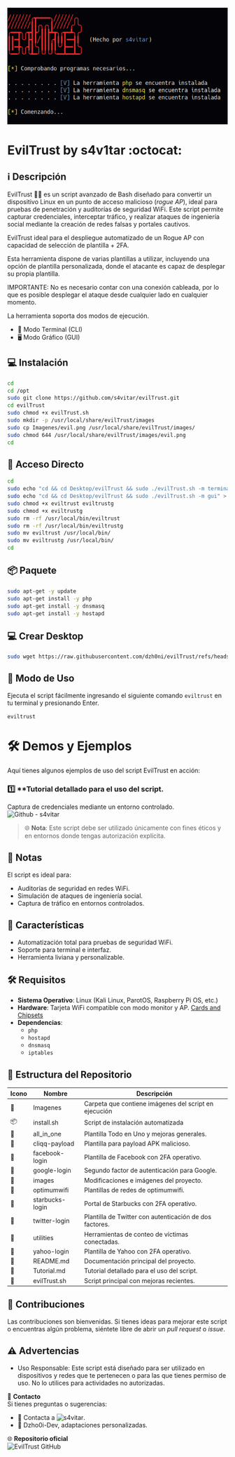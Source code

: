 ﻿![logo](https://github.com/dzh0ni/evilTrust/blob/master/Imagenes/inicio.png)

# EvilTrust by s4v1tar :octocat: 

## :information_source: Descripción 
EvilTrust 🕵️‍♂️ es un script avanzado de Bash diseñado para convertir un dispositivo Linux en un punto de acceso malicioso (*rogue AP*), ideal para pruebas de penetración y auditorías de seguridad WiFi. Este script permite capturar credenciales, interceptar tráfico, y realizar ataques de ingeniería social mediante la creación de redes falsas y portales cautivos.  

EvilTrust ideal para el despliegue automatizado de un Rogue AP con capacidad de selección de plantilla + 2FA.

Esta herramienta dispone de varias plantillas a utilizar, incluyendo una opción de plantilla personalizada, donde el atacante es capaz de desplegar su propia plantilla.

IMPORTANTE: No es necesario contar con una conexión cableada, por lo que es posible desplegar el ataque desde cualquier lado en cualquier momento.

La herramienta soporta dos modos de ejecución.

- 🔧 Modo Terminal (CLI)
- 🖥️ Modo Gráfico (GUI)

## :computer: Instalación
```bash
cd
cd /opt
sudo git clone https://github.com/s4vitar/evilTrust.git
cd evilTrust
sudo chmod +x evilTrust.sh
sudo mkdir -p /usr/local/share/evilTrust/images
sudo cp Imagenes/evil.png /usr/local/share/evilTrust/images/
sudo chmod 644 /usr/local/share/evilTrust/images/evil.png
cd
```

## :key: Acceso Directo
```bash
cd 
sudo echo "cd && cd Desktop/evilTrust && sudo ./evilTrust.sh -m terminal" > eviltrust
sudo echo "cd && cd Desktop/evilTrust && sudo ./evilTrust.sh -m gui" > eviltrustg
sudo chmod +x eviltrust eviltrustg
sudo chmod +x eviltrustg
sudo rm -rf /usr/local/bin/eviltrust
sudo rm -rf /usr/local/bin/eviltrustg
sudo mv eviltrust /usr/local/bin/
sudo mv eviltrustg /usr/local/bin/
cd
```

## :package: Paquete
```bash
sudo apt-get -y update
sudo apt-get install -y php
sudo apt-get install -y dnsmasq
sudo apt-get install -y hostapd
```

## :computer: Crear Desktop
```bash
sudo wget https://raw.githubusercontent.com/dzh0ni/evilTrust/refs/heads/master/Install/crear_evilTrust_desktop.sh -O - | sudo bash && sudo rm -rf wget-log*
```

## :rocket: Modo de Uso
  
Ejecuta el script fácilmente ingresando el siguiente comando `eviltrust` en tu terminal y presionando Enter.

```bash
eviltrust
```

# 🛠️ Demos y Ejemplos

Aquí tienes algunos ejemplos de uso del script EvilTrust en acción:  

### 1️⃣ **Tutorial detallado para el uso del script.
Captura de credenciales mediante un entorno controlado.  
![Github - s4vitar](https://github.com/AAAAAEXQOSyIpN2JZ0ehUQ/evilTrust/blob/master/Tutorial.md/)  

> 🌐 **Nota**: Este script debe ser utilizado únicamente con fines éticos y en entornos donde tengas autorización explícita.

## :bookmark_tabs: Notas
  
El script es ideal para:  
- Auditorías de seguridad en redes WiFi.  
- Simulación de ataques de ingeniería social.  
- Captura de tráfico en entornos controlados.  

## :star2: Características 

- Automatización total para pruebas de seguridad WiFi.  
- Soporte para terminal e interfaz.  
- Herramienta liviana y personalizable.  

## :hammer_and_wrench: Requisitos
 
- **Sistema Operativo**: Linux (Kali Linux, ParotOS, Raspberry Pi OS, etc.)  
- **Hardware**: Tarjeta WiFi compatible con modo monitor y AP. [Cards and Chipsets](https://github.com/v1s1t0r1sh3r3/airgeddon/wiki/Cards%20and%20Chipsets)  
- **Dependencias**: 
  - `php` 
  - `hostapd`  
  - `dnsmasq`  
  - `iptables`  

## 📂 Estructura del Repositorio

| Icono            | Nombre              | Descripción                               |
|------------------|---------------------|-------------------------------------------|
| :file_folder:    | Imagenes            | Carpeta que contiene imágenes del script en ejecución |
| :package:        | install.sh          | Script de instalación automatizada |
| :file_folder:    | all_in_one          | Plantilla Todo en Uno y mejoras generales. |
| :file_folder:    | cliqq-payload       | Plantilla para payload APK malicioso.     |
| :file_folder:    | facebook-login      | Plantilla de Facebook con 2FA operativo. |
| :file_folder:    | google-login        | Segundo factor de autenticación para Google. |
| :file_folder:    | images              | Modificaciones e imágenes del proyecto.   |
| :file_folder:    | optimumwifi         | Plantillas de redes de optimumwifi.       |
| :file_folder:    | starbucks-login     | Portal de Starbucks con 2FA operativo.    |
| :file_folder:    | twitter-login       | Plantilla de Twitter con autenticación de dos factores. |
| :file_folder:    | utilities           | Herramientas de conteo de víctimas conectadas. |
| :file_folder:    | yahoo-login         | Plantilla de Yahoo con 2FA operativo.     |
| :page_facing_up: | README.md           | Documentación principal del proyecto.     |
| :page_facing_up: | Tutorial.md         | Tutorial detallado para el uso del script.|
| :page_facing_up: | evilTrust.sh        | Script principal con mejoras recientes.   |

## :star2: Contribuciones

Las contribuciones son bienvenidas. Si tienes ideas para mejorar este script o encuentras algún problema, siéntete libre de abrir un *pull request* o *issue*.

## :warning: Advertencias

- Uso Responsable: Este script está diseñado para ser utilizado en dispositivos y redes que te pertenecen o para las que tienes permiso de uso. No lo utilices para actividades no autorizadas.

📧 **Contacto**  
Si tienes preguntas o sugerencias:  
- 👥 Contacta a ![s4vitar](https://github.com/s4vitar). 
- 👥 Dzho0i-Dev, adaptaciones personalizadas.  

🌐 **Repositorio oficial**  
![EvilTrust GitHub](https://github.com/s4vitar/evilTrust)
